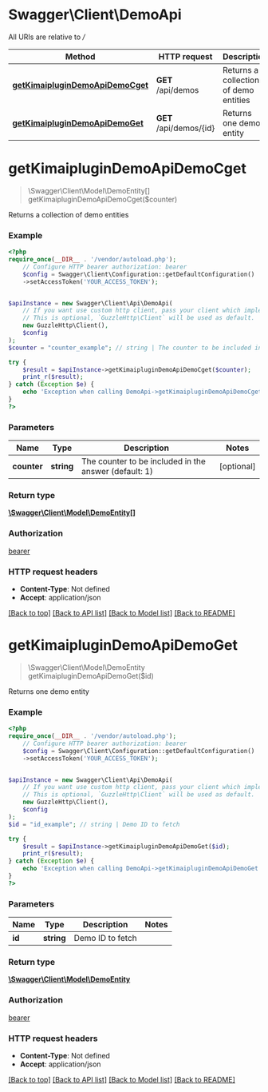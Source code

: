# Swagger\Client\DemoApi

All URIs are relative to */*

Method | HTTP request | Description
------------- | ------------- | -------------
[**getKimaipluginDemoApiDemoCget**](DemoApi.md#getkimaiplugindemoapidemocget) | **GET** /api/demos | Returns a collection of demo entities
[**getKimaipluginDemoApiDemoGet**](DemoApi.md#getkimaiplugindemoapidemoget) | **GET** /api/demos/{id} | Returns one demo entity

# **getKimaipluginDemoApiDemoCget**
> \Swagger\Client\Model\DemoEntity[] getKimaipluginDemoApiDemoCget($counter)

Returns a collection of demo entities

### Example
```php
<?php
require_once(__DIR__ . '/vendor/autoload.php');
    // Configure HTTP bearer authorization: bearer
    $config = Swagger\Client\Configuration::getDefaultConfiguration()
    ->setAccessToken('YOUR_ACCESS_TOKEN');


$apiInstance = new Swagger\Client\Api\DemoApi(
    // If you want use custom http client, pass your client which implements `GuzzleHttp\ClientInterface`.
    // This is optional, `GuzzleHttp\Client` will be used as default.
    new GuzzleHttp\Client(),
    $config
);
$counter = "counter_example"; // string | The counter to be included in the answer (default: 1)

try {
    $result = $apiInstance->getKimaipluginDemoApiDemoCget($counter);
    print_r($result);
} catch (Exception $e) {
    echo 'Exception when calling DemoApi->getKimaipluginDemoApiDemoCget: ', $e->getMessage(), PHP_EOL;
}
?>
```

### Parameters

Name | Type | Description  | Notes
------------- | ------------- | ------------- | -------------
 **counter** | **string**| The counter to be included in the answer (default: 1) | [optional]

### Return type

[**\Swagger\Client\Model\DemoEntity[]**](../Model/DemoEntity.md)

### Authorization

[bearer](../../README.md#bearer)

### HTTP request headers

 - **Content-Type**: Not defined
 - **Accept**: application/json

[[Back to top]](#) [[Back to API list]](../../README.md#documentation-for-api-endpoints) [[Back to Model list]](../../README.md#documentation-for-models) [[Back to README]](../../README.md)

# **getKimaipluginDemoApiDemoGet**
> \Swagger\Client\Model\DemoEntity getKimaipluginDemoApiDemoGet($id)

Returns one demo entity

### Example
```php
<?php
require_once(__DIR__ . '/vendor/autoload.php');
    // Configure HTTP bearer authorization: bearer
    $config = Swagger\Client\Configuration::getDefaultConfiguration()
    ->setAccessToken('YOUR_ACCESS_TOKEN');


$apiInstance = new Swagger\Client\Api\DemoApi(
    // If you want use custom http client, pass your client which implements `GuzzleHttp\ClientInterface`.
    // This is optional, `GuzzleHttp\Client` will be used as default.
    new GuzzleHttp\Client(),
    $config
);
$id = "id_example"; // string | Demo ID to fetch

try {
    $result = $apiInstance->getKimaipluginDemoApiDemoGet($id);
    print_r($result);
} catch (Exception $e) {
    echo 'Exception when calling DemoApi->getKimaipluginDemoApiDemoGet: ', $e->getMessage(), PHP_EOL;
}
?>
```

### Parameters

Name | Type | Description  | Notes
------------- | ------------- | ------------- | -------------
 **id** | **string**| Demo ID to fetch |

### Return type

[**\Swagger\Client\Model\DemoEntity**](../Model/DemoEntity.md)

### Authorization

[bearer](../../README.md#bearer)

### HTTP request headers

 - **Content-Type**: Not defined
 - **Accept**: application/json

[[Back to top]](#) [[Back to API list]](../../README.md#documentation-for-api-endpoints) [[Back to Model list]](../../README.md#documentation-for-models) [[Back to README]](../../README.md)

